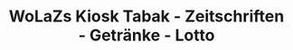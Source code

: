 ---
title: "WoLaZs Kiosk Tabak - Zeitschriften - Getränke - Lotto"
url: /lauenburg-elbe/wolazs-kiosk-tabak-zeitschriften-getraenke-lotto/
shop: Kiosk
---